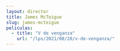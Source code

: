 ```yaml
---
layout: director
title: James McTeigue
slug: james-mcteigue
peliculas:
  - title: "V de venganza"
    url: "/lps/2021/08/28/v-de-venganza/"
---
```

